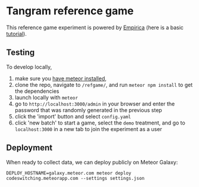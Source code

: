 # Tangram reference game

This reference game experiment is powered by
[Empirica](https://empirica.ly/) (here is a basic
[tutorial](https://www.youtube.com/watch?v=K2YhEZey_58&list=PLPQelvUwyVgiawBDk3Sp74QMfL8RPgORW&index=1)).

## Testing

To develop locally, 

1. make sure you [have meteor installed](https://www.meteor.com/install), 
2. clone the repo, navigate to `/refgame/`, and run `meteor npm install` to get the dependencies
3. launch locally with `meteor` 
4. go to `http://localhost:3000/admin` in your browser and enter the password that was randomly generated in the previous step
5. click the 'import' button and select `config.yaml` 
6. click 'new batch' to start a game, select the `demo` treatment, and go to `localhost:3000` in a new tab to join the experiment as a user 

## Deployment

When ready to collect data, we can deploy publicly on Meteor Galaxy:

```
DEPLOY_HOSTNAME=galaxy.meteor.com meteor deploy codeswitching.meteorapp.com --settings settings.json
```
